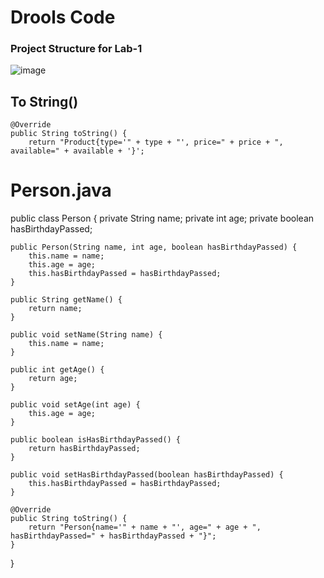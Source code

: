 # Drools Code
### Project Structure for Lab-1
![image](https://github.com/user-attachments/assets/8512cc16-49e3-40ac-8568-0fc940920c8f)

## To String()

    @Override
    public String toString() {
        return "Product{type='" + type + "', price=" + price + ", available=" + available + '}';


# Person.java

public class Person {
    private String name;
    private int age;
    private boolean hasBirthdayPassed;

    public Person(String name, int age, boolean hasBirthdayPassed) {
        this.name = name;
        this.age = age;
        this.hasBirthdayPassed = hasBirthdayPassed;
    }

    public String getName() {
        return name;
    }

    public void setName(String name) {
        this.name = name;
    }

    public int getAge() {
        return age;
    }

    public void setAge(int age) {
        this.age = age;
    }

    public boolean isHasBirthdayPassed() {
        return hasBirthdayPassed;
    }

    public void setHasBirthdayPassed(boolean hasBirthdayPassed) {
        this.hasBirthdayPassed = hasBirthdayPassed;
    }

    @Override
    public String toString() {
        return "Person{name='" + name + "', age=" + age + ", hasBirthdayPassed=" + hasBirthdayPassed + "}";
    }
}


